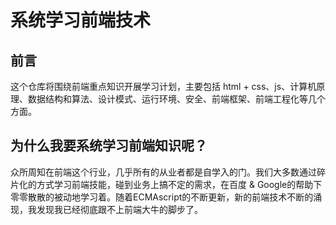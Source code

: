 # 系统学习前端技术
## 前言
这个仓库将围绕前端重点知识开展学习计划，主要包括 html + css、js、计算机原理、数据结构和算法、设计模式、运行环境、安全、前端框架、前端工程化等几个方面。

## 为什么我要系统学习前端知识呢？
众所周知在前端这个行业，几乎所有的从业者都是自学入的门。我们大多数通过碎片化的方式学习前端技能，碰到业务上搞不定的需求，在百度 & Google的帮助下零零散散的被动地学习着。随着ECMAscript的不断更新，新的前端技术不断的涌现，我发现我已经彻底跟不上前端大牛的脚步了。

